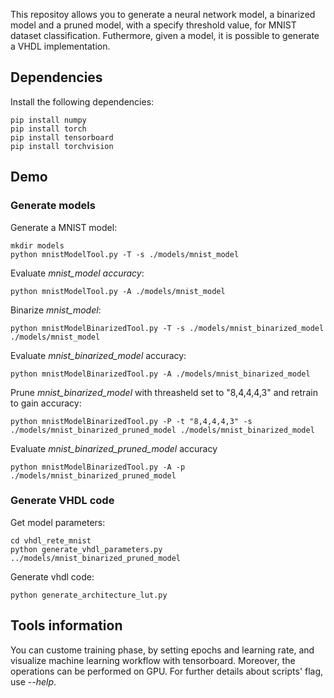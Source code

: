 This repositoy allows you to generate a neural network model, a binarized model and a pruned model, with a specify threshold value, for MNIST dataset classification. Futhermore, given a model, it is possible to generate a VHDL implementation. 

## Dependencies
Install the following dependencies:
````
pip install numpy
pip install torch
pip install tensorboard
pip install torchvision
````

## Demo

### Generate models
Generate a MNIST model:
````
mkdir models
python mnistModelTool.py -T -s ./models/mnist_model
````
Evaluate *mnist_model accuracy*:
````
python mnistModelTool.py -A ./models/mnist_model
````
Binarize *mnist_model*:
````
python mnistModelBinarizedTool.py -T -s ./models/mnist_binarized_model ./models/mnist_model
````
Evaluate *mnist_binarized_model* accuracy:
````
python mnistModelBinarizedTool.py -A ./models/mnist_binarized_model
````
Prune *mnist_binarized_model* with threasheld set to "8,4,4,4,3" and retrain to gain accuracy:
````
python mnistModelBinarizedTool.py -P -t "8,4,4,4,3" -s ./models/mnist_binarized_pruned_model ./models/mnist_binarized_model
````
Evaluate *mnist_binarized_pruned_model* accuracy
````
python mnistModelBinarizedTool.py -A -p ./models/mnist_binarized_pruned_model 
````

### Generate VHDL code
Get model parameters:
````
cd vhdl_rete_mnist
python generate_vhdl_parameters.py ../models/mnist_binarized_pruned_model 
````
Generate vhdl code:
````
python generate_architecture_lut.py
````

## Tools information
You can custome training phase, by setting epochs and learning rate, and visualize machine learning workflow with tensorboard. Moreover, the operations can be performed on GPU. 
For further details about scripts' flag, use *--help*.


